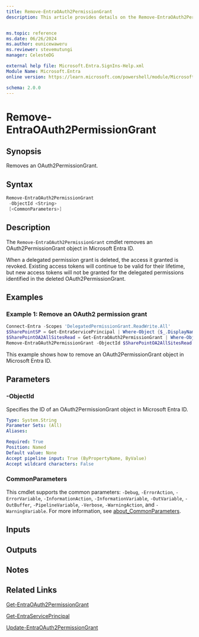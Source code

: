 ```yaml
---
title: Remove-EntraOAuth2PermissionGrant 
description: This article provides details on the Remove-EntraOAuth2PermissionGrant command.


ms.topic: reference
ms.date: 06/26/2024
ms.author: eunicewaweru
ms.reviewer: stevemutungi
manager: CelesteDG

external help file: Microsoft.Entra.SignIns-Help.xml
Module Name: Microsoft.Entra
online version: https://learn.microsoft.com/powershell/module/Microsoft.Entra/Remove-EntraOAuth2PermissionGrant

schema: 2.0.0
---
```


# Remove-EntraOAuth2PermissionGrant

## Synopsis

Removes an OAuth2PermissionGrant.

## Syntax

```powershell
Remove-EntraOAuth2PermissionGrant
 -ObjectId <String>
 [<CommonParameters>]
```

## Description

The `Remove-EntraOAuth2PermissionGrant` cmdlet removes an OAuth2PermissionGrant object in Microsoft Entra ID.

When a delegated permission grant is deleted, the access it granted is revoked. Existing access tokens will continue to be valid for their lifetime, but new access tokens will not be granted for the delegated permissions identified in the deleted OAuth2PermissionGrant.

## Examples

### Example 1: Remove an OAuth2 permission grant

```powershell
Connect-Entra -Scopes 'DelegatedPermissionGrant.ReadWrite.All'
$SharePointSP = Get-EntraServicePrincipal | Where-Object {$_.DisplayName -eq 'Microsoft.SharePoint'}
$SharePointOA2AllSitesRead = Get-EntraOAuth2PermissionGrant | Where-Object {$_.ResourceId -eq $SharePointSP.ObjectId} | Where-Object {$_.Scope -eq 'AllSites.Read'}
Remove-EntraOAuth2PermissionGrant -ObjectId $SharePointOA2AllSitesRead.ObjectId
```

This example shows how to remove an OAuth2PermissionGrant object in Microsoft Entra ID.

## Parameters

### -ObjectId

Specifies the ID of an OAuth2PermissionGrant object in Microsoft Entra ID.

```yaml
Type: System.String
Parameter Sets: (All)
Aliases:

Required: True
Position: Named
Default value: None
Accept pipeline input: True (ByPropertyName, ByValue)
Accept wildcard characters: False
```

### CommonParameters

This cmdlet supports the common parameters: `-Debug`, `-ErrorAction`, `-ErrorVariable`, `-InformationAction`, `-InformationVariable`, `-OutVariable`, `-OutBuffer`, `-PipelineVariable`, `-Verbose`, `-WarningAction`, and `-WarningVariable`. For more information, see [about_CommonParameters](https://go.microsoft.com/fwlink/?LinkID=113216).

## Inputs

## Outputs

## Notes

## Related Links

[Get-EntraOAuth2PermissionGrant](Get-EntraOAuth2PermissionGrant.md)

[Get-EntraServicePrincipal](Get-EntraServicePrincipal.md)

[Update-EntraOAuth2PermissionGrant](Update-EntraOauth2PermissionGrant.md)
